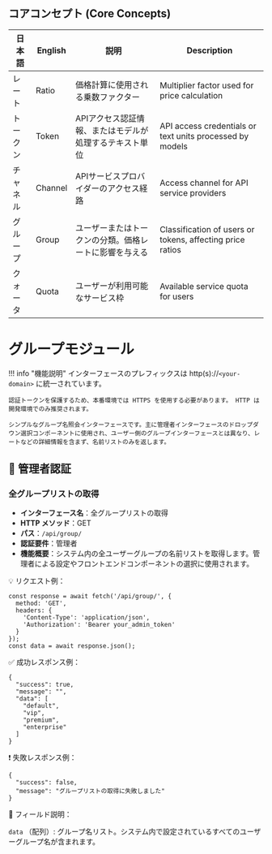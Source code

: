 ## コアコンセプト (Core Concepts)

| 日本語 | English | 説明 | Description |
|------|---------|------|-------------|
| レート | Ratio | 価格計算に使用される乗数ファクター | Multiplier factor used for price calculation |
| トークン | Token | APIアクセス認証情報、またはモデルが処理するテキスト単位 | API access credentials or text units processed by models |
| チャネル | Channel | APIサービスプロバイダーのアクセス経路 | Access channel for API service providers |
| グループ | Group | ユーザーまたはトークンの分類。価格レートに影響を与える | Classification of users or tokens, affecting price ratios |
| クォータ | Quota | ユーザーが利用可能なサービス枠 | Available service quota for users |

# グループモジュール

!!! info "機能説明"
    インターフェースのプレフィックスは http(s)://`<your-domain>` に統一されています。

    認証トークンを保護するため、本番環境では HTTPS を使用する必要があります。 HTTP は開発環境でのみ推奨されます。

    シンプルなグループ名照会インターフェースです。主に管理者インターフェースのドロップダウン選択コンポーネントに使用され、ユーザー側のグループインターフェースとは異なり、レートなどの詳細情報を含まず、名前リストのみを返します。

## 🔐 管理者認証

### 全グループリストの取得

- **インターフェース名**：全グループリストの取得
- **HTTP メソッド**：GET
- **パス**：`/api/group/`
- **認証要件**：管理者
- **機能概要**：システム内の全ユーザーグループの名前リストを取得します。管理者による設定やフロントエンドコンポーネントの選択に使用されます。

💡 リクエスト例：

```
const response = await fetch('/api/group/', {  
  method: 'GET',  
  headers: {  
    'Content-Type': 'application/json',  
    'Authorization': 'Bearer your_admin_token'  
  }  
});  
const data = await response.json();
```

✅ 成功レスポンス例：

```
{  
  "success": true,  
  "message": "",  
  "data": [  
    "default",  
    "vip",  
    "premium",  
    "enterprise"  
  ]  
}
```

❗ 失敗レスポンス例：

```
{  
  "success": false,  
  "message": "グループリストの取得に失敗しました"  
}
```

🧾 フィールド説明：

`data` （配列）: グループ名リスト。システム内で設定されているすべてのユーザーグループ名が含まれます。